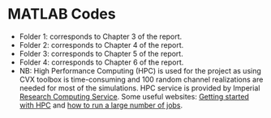 # MATLAB Codes
* Folder 1: corresponds to Chapter 3 of the report.
* Folder 2: corresponds to Chapter 4 of the report.
* Folder 3: corresponds to Chapter 5 of the report.
* Folder 4: corresponds to Chapter 6 of the report.
* NB: High Performance Computing (HPC) is used for the project as using CVX toolbox is time-consuming and 100 random channel realizations are needed for most of the simulations. HPC service is provided by Imperial [Research Computing Service](https://www.imperial.ac.uk/admin-services/ict/self-service/research-support/rcs/). Some useful websites: [Getting started with HPC](https://www.imperial.ac.uk/admin-services/ict/self-service/research-support/rcs/support/getting-started/) and [how to run a large number of jobs](https://www.imperial.ac.uk/admin-services/ict/self-service/research-support/rcs/computing/high-throughput-computing/job-sizing/).
